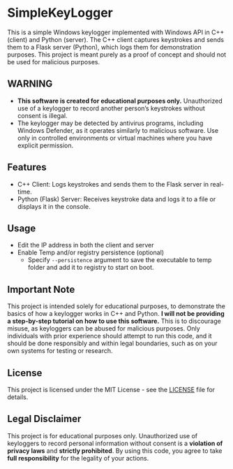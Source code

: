 # SimpleKeyLogger

This is a simple Windows keylogger implemented with Windows API in C++ (client) and Python (server). The C++ client captures keystrokes and sends them to a Flask server (Python), which logs them for demonstration purposes. This project is meant purely as a proof of concept and should not be used for malicious purposes.

## **WARNING**
- **This software is created for educational purposes only.** Unauthorized use of a keylogger to record another person’s keystrokes without consent is illegal.
- The keylogger may be detected by antivirus programs, including Windows Defender, as it operates similarly to malicious software. Use only in controlled environments or virtual machines where you have explicit permission.

## Features

- C++ Client: Logs keystrokes and sends them to the Flask server in real-time.
- Python (Flask) Server: Receives keystroke data and logs it to a file or displays it in the console.


## Usage
- Edit the IP address in both the client and server
- Enable Temp and/or registry persistence (optional)
    - Specify `--persistence` argument to save the executable to temp folder and add it to registry to start on boot.

## Important Note
This project is intended solely for educational purposes, to demonstrate the basics of how a keylogger works in C++ and Python. **I will not be providing a step-by-step tutorial on how to use this software.** This is to discourage misuse, as keyloggers can be abused for malicious purposes. Only individuals with prior experience should attempt to run this code, and it should be done responsibly and within legal boundaries, such as on your own systems for testing or research.

## License
This project is licensed under the MIT License - see the [LICENSE](https://github.com/deityyGH/SimpleKeyLogger/blob/main/LICENSE) file for details.

## Legal Disclaimer
This project is for educational purposes only. Unauthorized use of keyloggers to record personal information without consent is a **violation of privacy laws** and **strictly prohibited**. By using this code, you agree to take **full responsibility** for the legality of your actions.
